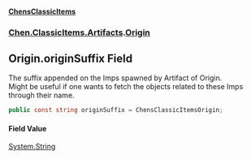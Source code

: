 #### [ChensClassicItems](index 'index')
### [Chen.ClassicItems.Artifacts](Chen_ClassicItems_Artifacts 'Chen.ClassicItems.Artifacts').[Origin](Chen_ClassicItems_Artifacts_Origin 'Chen.ClassicItems.Artifacts.Origin')
## Origin.originSuffix Field
The suffix appended on the Imps spawned by Artifact of Origin.  
Might be useful if one wants to fetch the objects related to these Imps through their name.  
```csharp
public const string originSuffix = ChensClassicItemsOrigin;
```
#### Field Value
[System.String](https://docs.microsoft.com/en-us/dotnet/api/System.String 'System.String')
